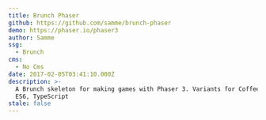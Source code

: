 ```yaml
---
title: Brunch Phaser
github: https://github.com/samme/brunch-phaser
demo: https://phaser.io/phaser3
author: Samme
ssg:
  - Brunch
cms:
  - No Cms
date: 2017-02-05T03:41:10.000Z
description: >-
  A Brunch skeleton for making games with Phaser 3. Variants for CoffeeScript,
  ES6, TypeScript
stale: false
---
```

